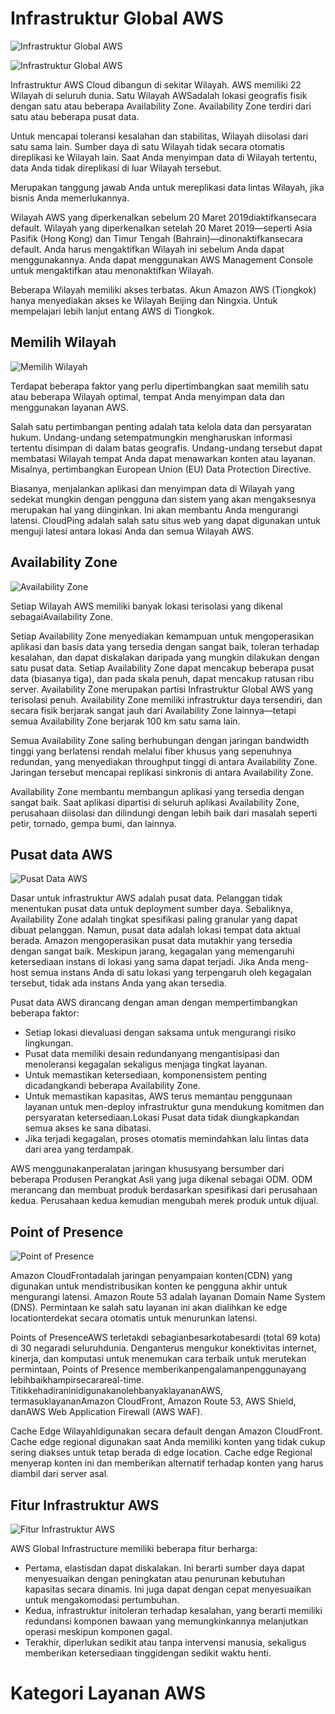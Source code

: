 # Infrastruktur Global AWS

![Infrastruktur Global AWS](https://github.com/putrafa/linuxsysadmin/assets/121589476/5efe8598-bb16-4beb-802e-14b1b14658c2)

![Infrastruktur Global AWS](https://github.com/putrafa/linuxsysadmin/assets/121589476/3aff2c5a-8ea5-4b04-9c07-4117b0a45201)

Infrastruktur AWS Cloud dibangun di sekitar Wilayah. AWS memiliki 22 Wilayah di seluruh dunia. Satu Wilayah AWSadalah lokasi geografis fisik dengan satu atau beberapa Availability Zone. Availability Zone terdiri dari satu atau beberapa pusat data.

Untuk mencapai toleransi kesalahan dan stabilitas, Wilayah diisolasi dari satu sama lain. Sumber daya di satu Wilayah tidak secara otomatis direplikasi ke Wilayah lain. Saat Anda menyimpan data di Wilayah tertentu, data Anda tidak direplikasi di luar Wilayah tersebut.

Merupakan tanggung jawab Anda untuk mereplikasi data lintas Wilayah, jika bisnis Anda memerlukannya.

Wilayah AWS yang diperkenalkan sebelum 20 Maret 2019diaktifkansecara default. Wilayah yang diperkenalkan setelah 20 Maret 2019—seperti Asia Pasifik (Hong Kong) dan Timur Tengah (Bahrain)—dinonaktifkansecara default. Anda harus mengaktifkan Wilayah ini sebelum Anda dapat menggunakannya. Anda dapat menggunakan AWS Management Console untuk mengaktifkan atau menonaktifkan Wilayah.

Beberapa Wilayah memiliki akses terbatas. Akun Amazon AWS (Tiongkok) hanya menyediakan akses ke Wilayah Beijing dan Ningxia. Untuk mempelajari lebih lanjut entang AWS di Tiongkok.

## Memilih Wilayah

![Memilih Wilayah](https://github.com/putrafa/linuxsysadmin/assets/121589476/c30ac943-4dfc-4743-a03b-798950e8905f)

Terdapat beberapa faktor yang perlu dipertimbangkan saat memilih satu atau beberapa Wilayah optimal, tempat Anda menyimpan data dan menggunakan layanan AWS.

Salah satu pertimbangan penting adalah tata kelola data dan persyaratan hukum. Undang-undang setempatmungkin mengharuskan informasi tertentu disimpan di dalam batas geografis. Undang-undang tersebut dapat membatasi Wilayah tempat Anda dapat menawarkan konten atau layanan. Misalnya, pertimbangkan European Union (EU) Data Protection Directive.

Biasanya, menjalankan aplikasi dan menyimpan data di Wilayah yang sedekat mungkin dengan pengguna dan sistem yang akan mengaksesnya merupakan hal yang diinginkan. Ini akan membantu Anda mengurangi latensi. CloudPing adalah salah satu situs web yang dapat digunakan untuk menguji latesi antara lokasi Anda dan semua Wilayah AWS.

## Availability Zone

![Availability Zone](https://github.com/putrafa/linuxsysadmin/assets/121589476/a711d8f9-fe9b-49db-a92b-2f212e3523d7)

Setiap Wilayah AWS memiliki banyak lokasi terisolasi yang dikenal sebagaiAvailability Zone.

Setiap Availability Zone menyediakan kemampuan untuk mengoperasikan aplikasi dan basis data yang tersedia dengan sangat baik, toleran terhadap kesalahan, dan dapat diskalakan daripada yang mungkin dilakukan dengan satu pusat data. Setiap Availability Zone dapat mencakup beberapa pusat data (biasanya tiga), dan pada skala penuh, dapat mencakup ratusan ribu server. Availability Zone merupakan partisi Infrastruktur Global AWS yang terisolasi penuh. Availability Zone memiliki infrastruktur daya tersendiri, dan secara fisik berjarak sangat jauh dari Availability Zone lainnya—tetapi semua Availability Zone berjarak 100 km satu sama lain.

Semua Availability Zone saling berhubungan dengan jaringan bandwidth tinggi yang berlatensi rendah melalui fiber khusus yang sepenuhnya redundan, yang menyediakan throughput tinggi di antara Availability Zone. Jaringan tersebut mencapai replikasi sinkronis di antara Availability Zone.

Availability Zone membantu membangun aplikasi yang tersedia dengan sangat baik. Saat aplikasi dipartisi di seluruh aplikasi Availability Zone, perusahaan diisolasi dan dilindungi dengan lebih baik dari masalah seperti petir, tornado, gempa bumi, dan lainnya.

## Pusat data AWS

![Pusat Data AWS](https://github.com/putrafa/linuxsysadmin/assets/121589476/a5b7efd8-bf3c-47d6-a539-c9daa1adc009)

Dasar untuk infrastruktur AWS adalah pusat data. Pelanggan tidak menentukan pusat data untuk deployment sumber daya. Sebaliknya, Availability Zone adalah tingkat spesifikasi paling granular yang dapat dibuat pelanggan. Namun, pusat data adalah lokasi tempat data aktual berada. Amazon mengoperasikan pusat data mutakhir yang tersedia dengan sangat baik. Meskipun jarang, kegagalan yang memengaruhi ketersediaan instans di lokasi yang sama dapat terjadi. Jika Anda meng-host semua instans Anda di satu lokasi yang terpengaruh oleh kegagalan tersebut, tidak ada instans Anda yang akan tersedia.

Pusat data AWS dirancang dengan aman dengan mempertimbangkan beberapa faktor:

- Setiap lokasi dievaluasi dengan saksama untuk mengurangi risiko lingkungan.
- Pusat data memiliki desain redundanyang mengantisipasi dan menoleransi kegagalan sekaligus menjaga tingkat layanan.
- Untuk memastikan ketersediaan, komponensistem penting dicadangkandi beberapa Availability Zone.
- Untuk memastikan kapasitas, AWS terus memantau penggunaan layanan untuk men-deploy infrastruktur guna mendukung komitmen dan persyaratan ketersediaan.Lokasi Pusat data tidak diungkapkandan semua akses ke sana dibatasi.
- Jika terjadi kegagalan, proses otomatis memindahkan lalu lintas data dari area yang terdampak.

AWS menggunakanperalatan jaringan khususyang bersumber dari beberapa Produsen Perangkat Asli yang juga dikenal sebagai ODM. ODM merancang dan membuat produk berdasarkan spesifikasi dari perusahaan kedua. Perusahaan kedua kemudian mengubah merek produk untuk dijual.

## Point of Presence

![Point of Presence](https://github.com/putrafa/linuxsysadmin/assets/121589476/5de4c86f-d871-4bc4-8e77-51112093be24)

Amazon CloudFrontadalah jaringan penyampaian konten(CDN) yang digunakan untuk mendistribusikan konten ke pengguna akhir untuk mengurangi latensi. Amazon Route 53 adalah layanan Domain Name System (DNS). Permintaan ke salah satu layanan ini akan dialihkan ke edge locationterdekat secara otomatis untuk menurunkan latensi.

Points of PresenceAWS terletakdi sebagianbesarkotabesardi (total 69 kota) di 30 negaradi seluruhdunia. Denganterus mengukur konektivitas internet, kinerja, dan komputasi untuk menemukan cara terbaik untuk merutekan permintaan, Points of Presence memberikanpengalamanpenggunayang lebihbaikhampirsecarareal-time. TitikkehadiraninidigunakanolehbanyaklayananAWS, termasuklayananAmazon CloudFront, Amazon Route 53, AWS Shield, danAWS Web Application Firewall (AWS WAF).

Cache Edge Wilayahldigunakan secara default dengan Amazon CloudFront. Cache edge regional digunakan saat Anda memiliki konten yang tidak cukup sering diakses untuk tetap berada di edge location. Cache edge Regional menyerap konten ini dan memberikan alternatif terhadap konten yang harus diambil dari server asal.

## Fitur Infrastruktur AWS

![Fitur Infrastruktur AWS](https://github.com/putrafa/linuxsysadmin/assets/121589476/1d5ef6f3-5419-41e9-9a6d-832f9a921933)

AWS Global Infrastructure memiliki beberapa fitur berharga:

- Pertama, elastisdan dapat diskalakan. Ini berarti sumber daya dapat menyesuaikan dengan peningkatan atau penurunan kebutuhan kapasitas secara dinamis. Ini juga dapat dengan cepat menyesuaikan untuk mengakomodasi pertumbuhan.
- Kedua, infrastruktur initoleran terhadap kesalahan, yang berarti memiliki redundansi komponen bawaan yang memungkinkannya melanjutkan operasi meskipun komponen gagal.
- Terakhir, diperlukan sedikit atau tanpa intervensi manusia, sekaligus memberikan ketersediaan tinggidengan sedikit waktu henti.


# Kategori Layanan AWS
